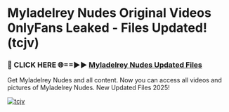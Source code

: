 # Myladelrey Nudes Original Videos 0nlyFans Leaked - Files Updated! (tcjv)

<h3>🔴 CLICK HERE 🌐==►► <a href="https://tinyurl.com/4mcuefdz" rel="nofollow">Myladelrey Nudes Updated Files</a></h3>

Get Myladelrey Nudes and all content. Now you can access all videos and pictures of Myladelrey Nudes. New Updated Files 2025!

[![tcjv](https://i.imgur.com/StAQSOY.gif)](https://tinyurl.com/4mcuefdz)
